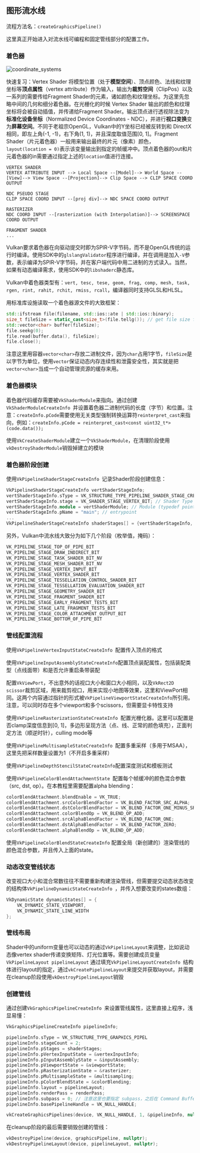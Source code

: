 ## 图形流水线

流程方法名：`createGraphicsPipeline()`

这里真正开始进入对流水线可编程和固定管线部分的配置工作。

### 着色器

![coordinate_systems](http://learnopengl.com/img/getting-started/coordinate_systems.png)

快速复习：Vertex Shader 将模型位置（处于**模型空间**）、顶点颜色、法线和纹理坐标等**顶点属性**（vertex attribute）作为输入，输出为**裁剪空间**（ClipPos）以及一系列的需要传给Fragment Shader的元素，诸如颜色和纹理坐标。为这里先忽略中间的几何和细分着色器。在光栅化的时候 Vertex Shader 输出的颜色和纹理坐标将会被自动插值，并传递给Fragment Shader。输出顶点进行透视除法变为**标准化设备坐标**（Normalized Device Coordinates - NDC），并进行**视口变换**变为**屏幕空间**。不同于老祖宗OpenGL，Vulkan中的Y坐标已经被反转到和 DirectX 相同，即左上角(-1, -1)，右下角(1, 1)，并且深度取值范围[0, 1]。Fragment Shader（片元着色器）一般用来输出最终的片元（像素）颜色，`layout(location = 0)`表示该变量输出到指定的帧缓冲中。顶点着色器的out和片元着色器的in需要通过指定上述的`location`值进行连接。

```
VERTEX SHADER
VERTEX ATTRIBUTE INPUT --> Local Space --[Model]--> World Space --[View]--> View Space --[Projection]--> Clip Space --> CLIP SPACE COORD OUTPUT

NDC PSEUDO STAGE
CLIP SPACE COORD INPUT --[proj div]--> NDC SPACE COORD OUTPUT

RASTERIZER
NDC COORD INPUT --[rasterization (with Interpolation)]--> SCREENSPACE COORD OUTPUT

FRAGMENT SHADER
...
```

Vulkan要求着色器在向驱动提交时即为SPIR-V字节码，而不是OpenGL传统的运行时编译。使用SDK中的`glslangValidator`程序进行编译，并在调用是加入`-V`参数，表示编译为SPIR-V字节码，并在客户端代码中用二进制的方式读入。当然，如果有动态编译需求，使用SDK中的`libshaderc`静态库。

Vulkan中着色器类型有：`vert, tesc, tese, geom, frag, comp, mesh, task, rgen, rint, rahit, rchit, rmiss, rcall`，编译器同时支持GLSL和HLSL。

用标准库设施读取一个着色器源文件的大致框架：

```c++
std::ifstream file(filename, std::ios::ate | std::ios::binary);
size_t fileSize = static_cast<size_t>(file.tellg()); // get file size for allocating vector
std::vector<char> buffer(fileSize);
file.seekg(0);
file.read(buffer.data(), fileSize);
file.close();
```

注意这里用容器`vector<char>`存放二进制文件，因为`char`占用1字节，`fileSize`是以字节为单位，使用`vector`保证动态内存连续性和泄露安全性，其实就是把`vector<char>`当成一个自动管理资源的缓存来用。

### 着色器模块

着色器代码缓存需要被`VkShaderModule`来指向。通过创建`VkShaderModuleCreateInfo `并设置着色器二进制代码的长度（字节）和位置。注意：`createInfo.pCode`需要使用无关类型强制转换运算符`reinterpret_cast`来指向，例如：`createInfo.pCode = reinterpret_cast<const uint32_t*>(code.data());`

使用`VkCreateShaderModule`建立一个`VkShaderModule`，在清理阶段使用`vkDestroyShaderModule`销毁掉建立的模块

### 着色器阶段创建

使用`VkPipelineShaderStageCreateInfo `记录Shader阶段创建信息：

```c++
VkPipelineShaderStageCreateInfo vertShaderStageInfo;
vertShaderStageInfo.sType = VK_STRUCTURE_TYPE_PIPELINE_SHADER_STAGE_CREATE_INFO;
vertShaderStageInfo.stage = VK_SHADER_STAGE_VERTEX_BIT; // Shader Type
vertShaderStageInfo.module = vertShaderModule; // Module (typedef pointer)
vertShaderStageInfo.pName = "main"; // entrypoint
...
VkPipelineShaderStageCreateInfo shaderStages[] = {vertShaderStageInfo, fragShaderStageInfo};
```

另外，Vulkan中流水线大致分为如下几个阶段（枚举值，掩码）：

```c++
VK_PIPELINE_STAGE_TOP_OF_PIPE_BIT
VK_PIPELINE_STAGE_DRAW_INDIRECT_BIT
VK_PIPELINE_STAGE_TASK_SHADER_BIT_NV
VK_PIPELINE_STAGE_MESH_SHADER_BIT_NV
VK_PIPELINE_STAGE_VERTEX_INPUT_BIT
VK_PIPELINE_STAGE_VERTEX_SHADER_BIT
VK_PIPELINE_STAGE_TESSELLATION_CONTROL_SHADER_BIT
VK_PIPELINE_STAGE_TESSELLATION_EVALUATION_SHADER_BIT
VK_PIPELINE_STAGE_GEOMETRY_SHADER_BIT
VK_PIPELINE_STAGE_FRAGMENT_SHADER_BIT
VK_PIPELINE_STAGE_EARLY_FRAGMENT_TESTS_BIT
VK_PIPELINE_STAGE_LATE_FRAGMENT_TESTS_BIT
VK_PIPELINE_STAGE_COLOR_ATTACHMENT_OUTPUT_BIT
VK_PIPELINE_STAGE_BOTTOM_OF_PIPE_BIT
```



### 管线配置流程

使用`VkPipelineVertexInputStateCreateInfo `配置传入顶点的格式

 使用`VkPipelineInputAssemblyStateCreateInfo`配置顶点装配属性，包括装配类型（点线面带）和是否允许重启条带装配

配置`VkViewPort`，不出意外的话视口大小和窗口大小相同，以及`VkRect2D scissor`裁剪区域，用来裁剪视口，用来实现小地图等效果，这里和ViewPort相同。这两个内容通过指针的形式被`VkPipelineViewportStateCreateInfo`所引用。注意，可以同时存在多个viewport和多个scissors，但需要显卡特性支持

使用`VkPipelineRasterizationStateCreateInfo `配置光栅化器。这里可以配置是否clamp深度信息到[0, 1]，多边形呈现方法（点、线、正常的颜色填充），正面判定方法（顺逆时针），culling mode等

使用`VkPipelineMultisampleStateCreateInfo `配置多重采样（多用于MSAA），这里先把采样数量设置为1（不开启多重采样）

使用`VkPipelineDepthStencilStateCreateInfo`配置深度测试和模板测试

使用`VkPipelineColorBlendAttachmentState `配置每个帧缓冲的颜色混合参数（src, dst, op）。在本教程里需要配置alpha blending：

```c++
colorBlendAttachment.blendEnable = VK_TRUE;
colorBlendAttachment.srcColorBlendFactor = VK_BLEND_FACTOR_SRC_ALPHA;
colorBlendAttachment.dstColorBlendFactor = VK_BLEND_FACTOR_ONE_MINUS_SRC_ALPHA;
colorBlendAttachment.colorBlendOp = VK_BLEND_OP_ADD;
colorBlendAttachment.srcAlphaBlendFactor = VK_BLEND_FACTOR_ONE;
colorBlendAttachment.dstAlphaBlendFactor = VK_BLEND_FACTOR_ZERO;
colorBlendAttachment.alphaBlendOp = VK_BLEND_OP_ADD;
```

使用`VkPipelineColorBlendStateCreateInfo` 配置全局（新创建的）渲染管线的颜色混合参数，并且传入上面的state。

### 动态改变管线状态

改变视口大小和混合常数往往不需要重新构建渲染管线，但需要提交动态状态改变的结构体`VkPipelineDynamicStateCreateInfo `，并传入想要改变的states数组：

```c++
VkDynamicState dynamicStates[] = {
    VK_DYNAMIC_STATE_VIEWPORT,
    VK_DYNAMIC_STATE_LINE_WIDTH
};
```

### 管线布局

Shader中的uniform变量也可以动态的通过`VkPipelineLayout`来调整，比如说动态像vertex shader传递变换矩阵、灯光位置等。需要创建成员变量`VkPipelineLayout pipelineLayout`
通过填充`VkPipelineLayoutCreateInfo `结构体进行layout的指定，通过`vkCreatePipelineLayout`来提交并获取layout，并需要在cleanup阶段使用`vkDestroyPipelineLayout`销毁

### 创建管线

通过创建`VkGraphicsPipelineCreateInfo `来设置管线属性，这里直接上程序，浅显易懂：

```c++
VkGraphicsPipelineCreateInfo pipelineInfo;

pipelineInfo.sType = VK_STRUCTURE_TYPE_GRAPHICS_PIPEL
pipelineInfo.stageCount = 2;
pipelineInfo.pStages = shaderStages;
pipelineInfo.pVertexInputState = &vertexInputInfo;
pipelineInfo.pInputAssemblyState = &inputAssembly;
pipelineInfo.pViewportState = &viewportState;
pipelineInfo.pRasterizationState = &rasterizer;
pipelineInfo.pMultisampleState = &multisampling;
pipelineInfo.pColorBlendState = &colorBlending;
pipelineInfo.layout = pipelineLayout;
pipelineInfo.renderPass = renderPass;
pipelineInfo.subpass = 0; // 注意这里也要指定 subpass，之后在 Command Buffer 中也要在一个 subpass 中绑定这个 pipeline，为什么搞两次我不太懂。
pipelineInfo.basePipelineHandle = VK_NULL_HANDLE;

vkCreateGraphicsPipelines(device, VK_NULL_HANDLE, 1, &pipelineInfo, nullptr, &graphicsPipeline
```

在cleanup阶段的最后需要销毁创建的管线：

```c++
vkDestroyPipeline(device, graphicsPipeline, nullptr);
vkDestroyPipelineLayout(device, pipelineLayout, nullptr);
```
